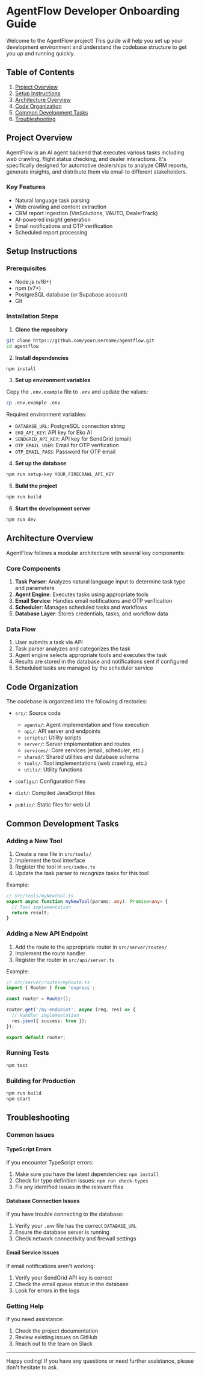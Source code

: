 # AgentFlow Developer Onboarding Guide

Welcome to the AgentFlow project! This guide will help you set up your development environment and understand the codebase structure to get you up and running quickly.

## Table of Contents

1. [Project Overview](#project-overview)
2. [Setup Instructions](#setup-instructions)
3. [Architecture Overview](#architecture-overview)
4. [Code Organization](#code-organization)
5. [Common Development Tasks](#common-development-tasks)
6. [Troubleshooting](#troubleshooting)

## Project Overview

AgentFlow is an AI agent backend that executes various tasks including web crawling, flight status checking, and dealer interactions. It's specifically designed for automotive dealerships to analyze CRM reports, generate insights, and distribute them via email to different stakeholders.

### Key Features

- Natural language task parsing
- Web crawling and content extraction
- CRM report ingestion (VinSolutions, VAUTO, DealerTrack)
- AI-powered insight generation
- Email notifications and OTP verification
- Scheduled report processing

## Setup Instructions

### Prerequisites

- Node.js (v16+)
- npm (v7+)
- PostgreSQL database (or Supabase account)
- Git

### Installation Steps

1. **Clone the repository**

```bash
git clone https://github.com/yourusername/agentflow.git
cd agentflow
```

2. **Install dependencies**

```bash
npm install
```

3. **Set up environment variables**

Copy the `.env.example` file to `.env` and update the values:

```bash
cp .env.example .env
```

Required environment variables:
- `DATABASE_URL`: PostgreSQL connection string
- `EKO_API_KEY`: API key for Eko AI
- `SENDGRID_API_KEY`: API key for SendGrid (email)
- `OTP_EMAIL_USER`: Email for OTP verification
- `OTP_EMAIL_PASS`: Password for OTP email

4. **Set up the database**

```bash
npm run setup-key YOUR_FIRECRAWL_API_KEY
```

5. **Build the project**

```bash
npm run build
```

6. **Start the development server**

```bash
npm run dev
```

## Architecture Overview

AgentFlow follows a modular architecture with several key components:

### Core Components

1. **Task Parser**: Analyzes natural language input to determine task type and parameters
2. **Agent Engine**: Executes tasks using appropriate tools
3. **Email Service**: Handles email notifications and OTP verification
4. **Scheduler**: Manages scheduled tasks and workflows
5. **Database Layer**: Stores credentials, tasks, and workflow data

### Data Flow

1. User submits a task via API
2. Task parser analyzes and categorizes the task
3. Agent engine selects appropriate tools and executes the task
4. Results are stored in the database and notifications sent if configured
5. Scheduled tasks are managed by the scheduler service

## Code Organization

The codebase is organized into the following directories:

- `src/`: Source code
  - `agents/`: Agent implementation and flow execution
  - `api/`: API server and endpoints
  - `scripts/`: Utility scripts
  - `server/`: Server implementation and routes
  - `services/`: Core services (email, scheduler, etc.)
  - `shared/`: Shared utilities and database schema
  - `tools/`: Tool implementations (web crawling, etc.)
  - `utils/`: Utility functions

- `configs/`: Configuration files
- `dist/`: Compiled JavaScript files
- `public/`: Static files for web UI

## Common Development Tasks

### Adding a New Tool

1. Create a new file in `src/tools/`
2. Implement the tool interface
3. Register the tool in `src/index.ts`
4. Update the task parser to recognize tasks for this tool

Example:

```typescript
// src/tools/myNewTool.ts
export async function myNewTool(params: any): Promise<any> {
  // Tool implementation
  return result;
}
```

### Adding a New API Endpoint

1. Add the route to the appropriate router in `src/server/routes/`
2. Implement the route handler
3. Register the router in `src/api/server.ts`

Example:

```typescript
// src/server/routes/myRoute.ts
import { Router } from 'express';

const router = Router();

router.get('/my-endpoint', async (req, res) => {
  // Handler implementation
  res.json({ success: true });
});

export default router;
```

### Running Tests

```bash
npm test
```

### Building for Production

```bash
npm run build
npm start
```

## Troubleshooting

### Common Issues

#### TypeScript Errors

If you encounter TypeScript errors:

1. Make sure you have the latest dependencies: `npm install`
2. Check for type definition issues: `npm run check-types`
3. Fix any identified issues in the relevant files

#### Database Connection Issues

If you have trouble connecting to the database:

1. Verify your `.env` file has the correct `DATABASE_URL`
2. Ensure the database server is running
3. Check network connectivity and firewall settings

#### Email Service Issues

If email notifications aren't working:

1. Verify your SendGrid API key is correct
2. Check the email queue status in the database
3. Look for errors in the logs

### Getting Help

If you need assistance:

1. Check the project documentation
2. Review existing issues on GitHub
3. Reach out to the team on Slack

---

Happy coding! If you have any questions or need further assistance, please don't hesitate to ask.
